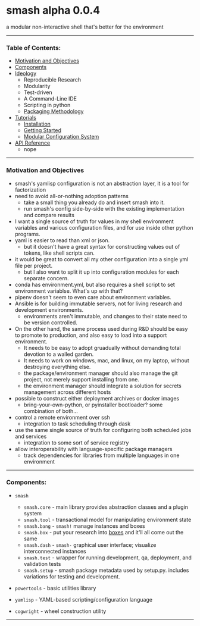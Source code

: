 # smash alpha 0.0.4
a modular non-interactive shell that's better for the environment

--------------------------------------------------------------------------

### Table of Contents:

- [Motivation and Objectives](#motivation-and-objectives)
- [Components](#components)
- [Ideology](docs/manifesto.md)
    - Reproducible Research
    - Modularity
    - Test-driven
    - A Command-Line IDE
    - Scripting in python
    - [Packaging Methodology](docs/manifesto.md#packaging-methodology)
- [Tutorials](docs/howto.md)
    - [Installation](docs/howto.md#installation)
    - [Getting Started](docs/howto.md#getting-started)
    - [Modular Configuration System](docs/howto.md#modular-configuration-system)
- [API Reference](docs/api.md)
    - nope


--------------------------------------------------------------------------
### Motivation and Objectives
- smash's yamlisp configuration is not an abstraction layer, it is a tool for factorization
- need to avoid all-or-nothing adoption patterns
    - take a small thing you already do and insert smash into it.
    - run smash's config side-by-side with the existing implementation and compare results
- I want a single source of truth for values in my shell environment variables and various configuration files, and for use inside other python programs.
- yaml is easier to read than xml or json. 
    - but it doesn't have a great syntax for constructing values out of tokens, like shell scripts can.
- it would be great to convert all my other configuration into a single yml file per project.
    - but I also want to split it up into configuration modules for each separate concern.  
- conda has environment.yml, but also requires a shell script to set environment variablse. What's up with that?
- pipenv doesn't seem to even care about environment variables.
- Ansible is for building immutable servers, not for living research and development environments.
    - environments aren't immutable, and changes to their state need to be version controlled.
- On the other hand, the same process used during R&D should be easy to promote to production, and also easy to load into a support environment.
    - It needs to be easy to adopt gruadually without demanding total devotion to a walled garden.
    - It needs to work on windows, mac, and linux, on my laptop, without destroying everything else.
    - the package/environment manager should also manage the git project, not merely support installing from one.
    - the environment manager should integrate a solution for secrets management across different hosts  
- possible to construct either deployment archives or docker images
    - bring-your-own-python, or pyinstaller bootloader? some combination of both...
- control a remote environment over ssh 
    - integration to task scheduling through dask
- use the same single source of truth for configuring both scheduled jobs and services
    - integration to some sort of service registry
- allow interoperability with language-specific package managers
    - track dependencies for libraries from multiple languages in one environment

---
### Components:

- `smash`
    - `smash.core`  - main library provides abstraction classes and a plugin system
    - `smash.tool`  - transactional model for manipulating environment state
    - `smash.bang`  - `smash!` manage instances and boxes
    - `smash.box`   - put your research into [boxes](https://www.youtube.com/watch?v=XUwUp-D_VV0) and it'll all come out the same
    - `smash.dash`  - `smash-` graphical user interface; visualize interconnected instances
    - `smash.test`  - wrapper for running development, qa, deployment, and validation tests
    - `smash.setup` - smash package metadata used by setup.py. includes variations for testing and development.


- `powertools`  - basic utilities library
- `yamlisp`     - YAML-based scripting/configuration language
- `cogwright`   - wheel construction utility







--------------------------------------------------------------------------
